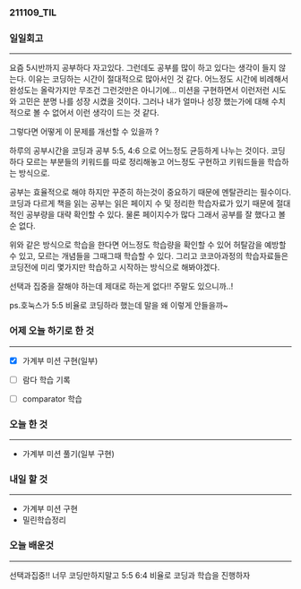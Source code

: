 ### 211109_TIL

### 일일회고

---

요즘 5시반까지 공부하다 자고있다. 그런데도 공부를 많이 하고 있다는 생각이 들지 않는다.
이유는 코딩하는 시간이 절대적으로 많아서인 것 같다. 어느정도 시간에 비례해서 완성도는 올락가지만 무조건 그런것만은 아니기에...
미션을 구현하면서 이런저런 시도와 고민은 분명 나를 성장 시켰을 것이다.
그러나 내가 얼마나 성장 했는가에 대해 수치적으로 볼 수 없어서 이런 생각이 드는 것 같다.

그렇다면 어떻게 이 문제를 개선할 수 있을까 ?

하루의 공부시간을 코딩과 공부 5:5, 4:6 으로 어느정도 균등하게 나누는 것이다.
코딩하다 모르는 부분들의 키워드를 따로 정리해놓고 어느정도 구현하고 키워드들을 학습하는 방식으로.

공부는 효율적으로 해야 하지만 꾸준히 하는것이 중요하기 때문에 멘탈관리는 필수이다.
코딩과 다르게 책을 읽는 공부는 읽은 페이지 수 및 정리한 학습자료가 있기 때문에 절대적인 공부량을 대략 확인할 수 있다.
물론 페이지수가 많다 그래서 공부를 잘 했다고 볼 순 없다.

위와 같은 방식으로 학습을 한다면 어느정도 학습량을 확인할 수 있어 허탈감을 예방할 수 있고,
모르는 개념들을 그때그때 학습할 수 있다.
그리고 코코아과정의 학습자료들은 코딩전에 미리 몇가지만 학습하고 시작하는 방식으로 해봐야겠다.

선택과 집중을 잘해야 하는데 제대로 하는게 없다!!
주말도 있으니까..!

ps.호눅스가 5:5 비율로 코딩하라 했는데 말을 왜 이렇게 안들을까~ 

### 어제 오늘 하기로 한 것

---

- [x] 가계부 미션 구현(일부)
- [ ] 람다 학습 기록
- [ ] comparator 학습


### 오늘 한 것

---

- 가계부 미션 풀기(일부 구현)



### 내일 할 것

---

- 가계부 미션 구현
- 밀린학습정리

### 오늘 배운것

---

선택과집중!! 너무 코딩만하지말고 5:5 6:4 비율로 코딩과 학습을 진행하자
